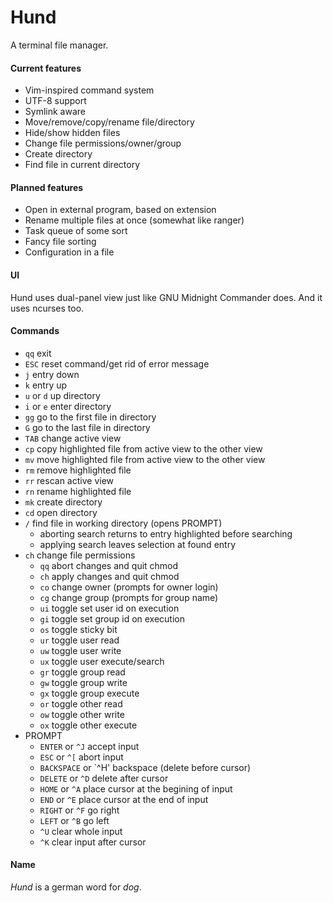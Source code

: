 # Hund
A terminal file manager.
#### Current features
- Vim-inspired command system
- UTF-8 support
- Symlink aware
- Move/remove/copy/rename file/directory
- Hide/show hidden files
- Change file permissions/owner/group
- Create directory
- Find file in current directory
#### Planned features
- Open in external program, based on extension
- Rename multiple files at once (somewhat like ranger)
- Task queue of some sort
- Fancy file sorting
- Configuration in a file
#### UI
Hund uses dual-panel view just like GNU Midnight Commander does. And it uses ncurses too.
#### Commands
- `qq` exit
- `ESC` reset command/get rid of error message
- `j` entry down
- `k` entry up
- `u` or `d` up directory
- `i` or `e` enter directory
- `gg` go to the first file in directory
- `G` go to the last file in directory
- `TAB` change active view
- `cp` copy highlighted file from active view to the other view
- `mv` move highlighted file from active view to the other view
- `rm` remove highlighted file
- `rr` rescan active view
- `rn` rename highlighted file
- `mk` create directory
- `cd` open directory
- `/` find file in working directory (opens PROMPT)
	- aborting search returns to entry highlighted before searching
	- applying search leaves selection at found entry
- `ch` change file permissions
	- `qq` abort changes and quit chmod
	- `ch` apply changes and quit chmod
	- `co` change owner (prompts for owner login)
	- `cg` change group (prompts for group name)
	- `ui` toggle set user id on execution
	- `gi` toggle set group id on execution
	- `os` toggle sticky bit
	- `ur` toggle user read
	- `uw` toggle user write
	- `ux` toggle user execute/search
	- `gr` toggle group read
	- `gw` toggle group write
	- `gx` toggle group execute
	- `or` toggle other read
	- `ow` toggle other write
	- `ox` toggle other execute
- PROMPT
	- `ENTER` or `^J` accept input
	- `ESC` or `^[` abort input
	- `BACKSPACE` or `^H' backspace (delete before cursor)
	- `DELETE` or `^D` delete after cursor
	- `HOME` or `^A` place cursor at the begining of input
	- `END` or `^E` place cursor at the end of input
	- `RIGHT` or `^F` go right
	- `LEFT` or `^B` go left
	- `^U` clear whole input
	- `^K` clear input after cursor
#### Name
_Hund_ is a german word for _dog_.
